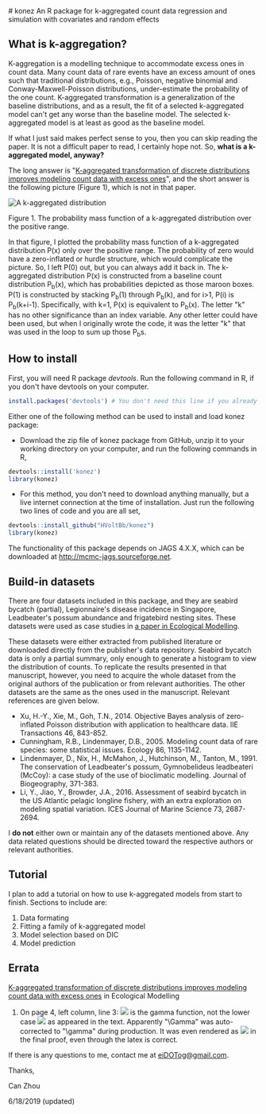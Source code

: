 <link rel="stylesheet" type="text/css" href="https://HVoltBb.github.io/css/main.css">
# konez
An R package for k-aggregated count data regression and simulation with covariates and random effects

## What is k-aggregation?
K-aggregation is a modelling technique to accommodate excess ones in count data. Many count data of rare events have an excess amount of ones such that traditional distributions, e.g., Poisson, negative binomial and Conway-Maxwell-Poisson distributions, under-estimate the probability of the one count. K-aggregated transformation is a generalization of the baseline distributions, and as a result, the fit of a selected k-aggregated model can't get any worse than the baseline model. The selected k-aggregated model is at least as good as the baseline model.

If what I just said makes perfect sense to you, then you can skip reading the paper. It is not a difficult paper to read, I certainly hope not. So, __what is a k-aggregated model, anyway?__ 

The long answer is "[K-aggregated transformation of discrete distributions improves modeling count data with excess ones](https://authors.elsevier.com/a/1ZIPN15DJ~xLzr)", and the short answer is the following picture (Figure 1), which is not in that paper.

![A k-aggregated distribution](https://HVoltBb.github.io/pics/pic.png)

Figure 1. The probability mass function of a k-aggregated distribution over the positive range.

In that figure, I plotted the probability mass function of a k-aggregated distribution P(x) only over the positive range. The probability of zero would have a zero-inflated or hurdle structure, which would complicate the picture. So, I left P(0) out, but you can always add it back in. The k-aggregated distribution P(x) is constructed from a baseline count distribution P<sub>b</sub>(x), which has probabilities depicted as those maroon boxes. P(1) is constructed by stacking P<sub>b</sub>(1) through P<sub>b</sub>(k), and for i>1, P(i) is P<sub>b</sub>(k+i-1). Specifically, with k=1, P(x) is equivalent to P<sub>b</sub>(x). The letter "k" has no other significance than an index variable. Any other letter could have been used, but when I originally wrote the code, it was the letter "k" that was used in the loop to sum up those P<sub>b</sub>s. 

## How to install
First, you will need R package _devtools_. Run the following command in R, if you don't have devtools on your computer.
```R
install.packages('devtools') # You don't need this line if you already have it on you computer
```
Either one of the following method can be used to install and load konez package:

* Download the zip file of konez package from GitHub, unzip it to your working directory on your computer, and run the following commands in R,
```R
devtools::install('konez')
library(konez)
```
* For this method, you don't need to download anything manually, but a live internet connection at the time of installation. Just run the following two lines of code and you are all set,
```R
devtools::install_github("HVoltBb/konez")
library(konez)
```

The functionality of this package depends on JAGS 4.X.X, which can be downloaded at <http://mcmc-jags.sourceforge.net>.

## Build-in datasets
There are four datasets included in this package, and they are seabird bycatch (partial), Legionnaire's disease incidence in Singapore, Leadbeater's possum abundance and frigatebird nesting sites. These datasets were used as case studies in [a paper in Ecological Modelling](https://authors.elsevier.com/a/1ZIPN15DJ~xLzr).

These datasets were either extracted from published literature or downloaded directly from the publisher's data repository. Seabird bycatch data is only a partial summary, only enough to generate a histogram to view the distribution of counts. To replicate the results presented in that manuscript, however, you need to acquire the whole dataset from the original authors of the publication or from relevant authorities. The other datasets are the same as the ones used in the manuscript. Relevant references are given below. 

* Xu, H.-Y., Xie, M., Goh, T.N., 2014. Objective Bayes analysis of zero-inflated Poisson distribution with application to healthcare data. IIE Transactions 46, 843-852.
* Cunningham, R.B., Lindenmayer, D.B., 2005. Modeling count data of rare species: some statistical issues. Ecology 86, 1135-1142.
* Lindenmayer, D., Nix, H., McMahon, J., Hutchinson, M., Tanton, M., 1991. The conservation of Leadbeater's possum, Gymnobelideus leadbeateri (McCoy): a case study of the use of bioclimatic modelling. Journal of Biogeography, 371-383.
* Li, Y., Jiao, Y., Browder, J.A., 2016. Assessment of seabird bycatch in the US Atlantic pelagic longline fishery, with an extra exploration on modeling spatial variation. ICES Journal of Marine Science 73, 2687-2694.

I __do not__ either own or maintain any of the datasets mentioned above. Any data related questions should be directed toward the respective authors or relevant authorities. 

## Tutorial
I plan to add a tutorial on how to use k-aggregated models from start to finish. Sections to include are:
1. Data formating
2. Fitting a family of k-aggregated model
3. Model selection based on DIC
4. Model prediction


## Errata 
[K-aggregated transformation of discrete distributions improves modeling count data with excess ones](https://authors.elsevier.com/a/1ZIPN15DJ~xLzr) in Ecological Modelling

1. On page 4, left column, line 3: <img src="https://latex.codecogs.com/gif.latex?\Gamma " /> is the gamma function, not the lower case <img src="https://latex.codecogs.com/gif.latex?\gamma " /> as appeared in the text. Apparently "\Gamma" was auto-corrected to "\gamma" during production. It was even rendered as <img src="https://latex.codecogs.com/gif.latex?\Delta " /> in the final proof, even through the latex is correct.  


If there is any questions to me, contact me at <eiDOTog@gmail.com>.

Thanks,

Can Zhou

6/18/2019 (updated)
